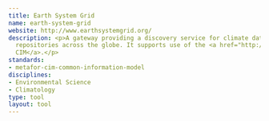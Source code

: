 ```yaml
---
title: Earth System Grid
name: earth-system-grid
website: http://www.earthsystemgrid.org/
description: <p>A gateway providing a discovery service for climate data held at
  repositories across the globe. It supports use of the <a href="http://www.dcc.ac.uk/resources/metadata-standards/metafor-cim-common-information-model">Metafor
  CIM</a>.</p>
standards:
- metafor-cim-common-information-model
disciplines:
- Environmental Science
- Climatology
type: tool
layout: tool
---
```



